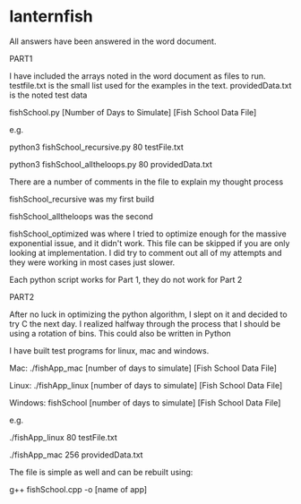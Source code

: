 # lanternfish

All answers have been answered in the word document.

PART1

I have included the arrays noted in the word document as files to run.
testfile.txt is the small list used for the examples in the text.
providedData.txt is the noted test data

fishSchool.py [Number of Days to Simulate] [Fish School Data File]

e.g.

python3 fishSchool_recursive.py 80 testFile.txt

python3 fishSchool_alltheloops.py 80 providedData.txt

There are a number of comments in the file to explain my thought process

fishSchool_recursive was my first build

fishSchool_alltheloops was the second

fishSchool_optimized was where I tried to optimize enough for the massive exponential issue, and it didn't work. This file can be skipped if you are only looking at implementation. I did try to comment out all of my attempts and they were working in most cases just slower. 

Each python script works for Part 1, they do not work for Part 2

PART2

After no luck in optimizing the python algorithm, I slept on it and decided to try C the next day. I realized halfway through the process that I should be using a rotation of bins. This could also be written in Python

I have built test programs for linux, mac and windows.  

Mac: ./fishApp_mac [number of days to simulate] [Fish School Data File]

Linux: ./fishApp_linux [number of days to simulate] [Fish School Data File]

Windows: fishSchool [number of days to simulate] [Fish School Data File]

e.g.

./fishApp_linux 80 testFile.txt

./fishApp_mac 256 providedData.txt

The file is simple as well and can be rebuilt using:

 g++ fishSchool.cpp -o [name of app]
